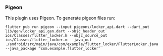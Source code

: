 ### Pigeon

This plugin uses Pigeon. To generate pigeon files run:

```
flutter pub run pigeon --input pigeons/locker_api.dart --dart_out lib/gen/locker_api.gen.dart --objc_header_out ios/Classes/flutter_locker.h --objc_source_out ios/Classes/flutter_locker.m --java_out ./android/src/main/java/com/example/flutter_locker/FlutterLocker.java --java_package “com.example.flutter_locker”
```